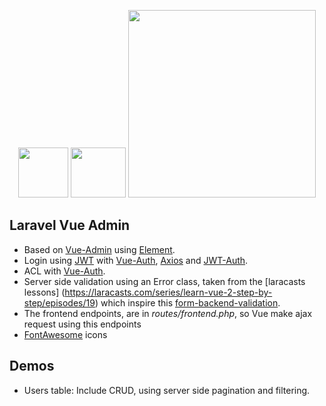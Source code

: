 <p align="center">
    <img  height="80" src="https://cdn.rawgit.com/ElemeFE/element/dev/element_logo.svg">
    <img width="88" height="80" src="https://vuejs.org/images/logo.png">
    <img width="300" src="https://laravel.com/assets/img/components/logo-laravel.svg">
</p>

## Laravel Vue Admin

- Based on [Vue-Admin](https://github.com/taylorchen709/vue-admin) using [Element](http://element.eleme.io/).
- Login using [JWT](https://jwt.io/) with [Vue-Auth](https://github.com/websanova/vue-auth), [Axios](https://github.com/mzabriskie/axios) and [JWT-Auth](https://github.com/tymondesigns/jwt-auth).
- ACL with [Vue-Auth](https://github.com/websanova/vue-auth).
- Server side validation using an Error class, taken from the [laracasts lessons] (https://laracasts.com/series/learn-vue-2-step-by-step/episodes/19) which inspire this [form-backend-validation](https://github.com/spatie/form-backend-validation).
- The frontend endpoints, are in *routes/frontend.php*, so Vue make ajax request using this endpoints
- [FontAwesome](http://fontawesome.io/icons/) icons

## Demos

- Users table: Include CRUD, using server side pagination and filtering.
